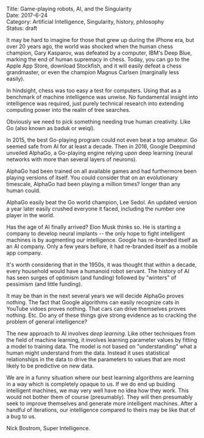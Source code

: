 Title:  Game-playing robots, AI, and the Singularity  
Date: 2017-6-24  
Category: Artificial Intelligence, Singularity, history, philosophy  
Status: draft  

It may be hard to imagine for those that grew up during the iPhone era, but over 20 years ago, the world was shocked when the human chess champion, Gary Kasparov, was defeated by a computer, IBM's Deep Blue, marking the end of human supremacy in chess.  Today, you can go to the Apple App Store, download Stockfish, and it will easily defeat a chess grandmaster, or even the champion Magnus Carlsen (marginally less easily).

In hindsight, chess was too easy a test for computers.  Using that as a benchmark of machine intelligence was unwise.  No fundamental insight into intelligence was required, just purely technical research into extending computing power into the realm of tree searches.

Obviously we need to pick something needing true human creativity.  Like Go (also known as baduk or weiqi). 

In 2015, the best Go-playing program could not even beat a top amateur.  Go seemed safe from AI for at least a decade.  Then in 2016, Google Deepmind unveiled AlphaGo, a Go-playing engine relying upon deep learning (neural networks with more than several layers of neurons).  

AlphaGo had been trained on all available games and had furthermore been playing versions of itself.  You could consider that on an evolutionary timescale, AlphaGo had been playing a million times? longer than any human could.  

AlphaGo easily beat the Go world champion, Lee Sedol.  An updated version a year later easily crushed everyone it faced, including the number one player in the world.  

Has the age of AI finally arrived?  Elon Musk thinks so.  He is starting a company to develop neural implants -- the only hope to fight intelligent machines is by augmenting our intelligence.  Google has re-branded itself as an AI company.  Only a few years before, it had re-branded itself as a mobile app company.  

It's worth considering that in the 1950s, it was thought that within a decade, every household would have a humanoid robot servant.  The history of AI has seen surges of optimism (and funding) followed by "winters" of pessimism (and little funding).  

It may be than in the next several years we will decide AlphaGo proves nothing.  The fact that Google algorithms can easily recognize cats in YouTube vidoes proves nothing.  That cars can drive themselves proves nothing.  Etc.  Do any of these things give strong evidence as to cracking the problem of general intelligence?   

The new approach to AI involves *deep learning*.  Like other techniques from the field of machine learning, it involves learning parameter values by fitting a model to training data.  The model is not based on "understanding" what a human might understand from the data.  Instead it uses statistical relationships in the data to drive the parameters to values that are most likely to be predictive on new data.

We are in a funny situation where our best learning algorithms are learning in a way which is completely opaque to us.  If we do end up buiding intelligent machines, we may very well have no idea how they work.  This would not bother them of course (presumably).  They will then presumably seek to improve themselves and generate more intelligent machines.  After a handful of iterations, our intelligence compared to theirs may be like that of a bug to us.

Nick Bostrom, Super Intelligence.





